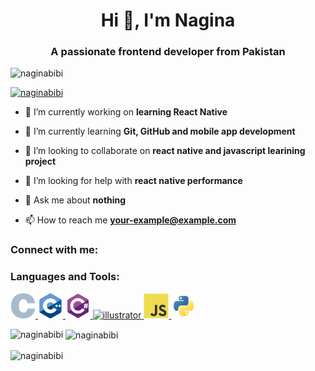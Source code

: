 <h1 align="center">Hi 👋, I'm Nagina</h1>
<h3 align="center">A passionate frontend developer from Pakistan</h3>

<p align="left"> <img src="https://komarev.com/ghpvc/?username=naginabibi&label=Profile%20views&color=0e75b6&style=flat" alt="naginabibi" /> </p>

<p align="left"> <a href="https://github.com/ryo-ma/github-profile-trophy"><img src="https://github-profile-trophy.vercel.app/?username=naginabibi" alt="naginabibi" /></a> </p>

- 🔭 I’m currently working on **learning React Native**

- 🌱 I’m currently learning **Git, GitHub and mobile app development**

- 👯 I’m looking to collaborate on **react native and javascript learining project**

- 🤝 I’m looking for help with **react native performance**

- 💬 Ask me about **nothing**

- 📫 How to reach me **your-example@example.com**

<h3 align="left">Connect with me:</h3>
<p align="left">
</p>

<h3 align="left">Languages and Tools:</h3>
<p align="left"> <a href="https://www.cprogramming.com/" target="_blank" rel="noreferrer"> <img src="https://raw.githubusercontent.com/devicons/devicon/master/icons/c/c-original.svg" alt="c" width="40" height="40"/> </a> <a href="https://www.w3schools.com/cpp/" target="_blank" rel="noreferrer"> <img src="https://raw.githubusercontent.com/devicons/devicon/master/icons/cplusplus/cplusplus-original.svg" alt="cplusplus" width="40" height="40"/> </a> <a href="https://www.w3schools.com/cs/" target="_blank" rel="noreferrer"> <img src="https://raw.githubusercontent.com/devicons/devicon/master/icons/csharp/csharp-original.svg" alt="csharp" width="40" height="40"/> </a> <a href="https://www.adobe.com/in/products/illustrator.html" target="_blank" rel="noreferrer"> <img src="https://www.vectorlogo.zone/logos/adobe_illustrator/adobe_illustrator-icon.svg" alt="illustrator" width="40" height="40"/> </a> <a href="https://developer.mozilla.org/en-US/docs/Web/JavaScript" target="_blank" rel="noreferrer"> <img src="https://raw.githubusercontent.com/devicons/devicon/master/icons/javascript/javascript-original.svg" alt="javascript" width="40" height="40"/> </a> <a href="https://www.python.org" target="_blank" rel="noreferrer"> <img src="https://raw.githubusercontent.com/devicons/devicon/master/icons/python/python-original.svg" alt="python" width="40" height="40"/> </a> </p>

<p><img align="left" src="https://github-readme-stats.vercel.app/api/top-langs?username=naginabibi&show_icons=true&locale=en&layout=compact" alt="naginabibi" /></p>

<p>&nbsp;<img align="center" src="https://github-readme-stats.vercel.app/api?username=naginabibi&show_icons=true&locale=en" alt="naginabibi" /></p>

<p><img align="center" src="https://github-readme-streak-stats.herokuapp.com/?user=naginabibi&" alt="naginabibi" /></p>


<!--
**nagina-bibi/nagina-bibi** is a ✨ _special_ ✨ repository because its `README.md` (this file) appears on your GitHub profile.

Here are some ideas to get you started:

- 🔭 I’m currently working on ...
- 🌱 I’m currently learning ...
- 👯 I’m looking to collaborate on ...
- 🤔 I’m looking for help with ...
- 💬 Ask me about ...
- 📫 How to reach me: ...
- 😄 Pronouns: ...
- ⚡ Fun fact: ...
-->

